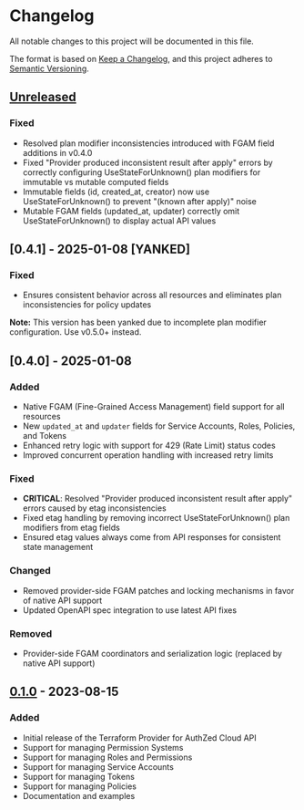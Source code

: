# Changelog

All notable changes to this project will be documented in this file.

The format is based on [Keep a Changelog](https://keepachangelog.com/en/1.0.0/),
and this project adheres to [Semantic Versioning](https://semver.org/spec/v2.0.0.html).

## [Unreleased]

### Fixed
- Resolved plan modifier inconsistencies introduced with FGAM field additions in v0.4.0
- Fixed "Provider produced inconsistent result after apply" errors by correctly configuring UseStateForUnknown() plan modifiers for immutable vs mutable computed fields
- Immutable fields (id, created_at, creator) now use UseStateForUnknown() to prevent "(known after apply)" noise
- Mutable FGAM fields (updated_at, updater) correctly omit UseStateForUnknown() to display actual API values

## [0.4.1] - 2025-01-08 [YANKED]

### Fixed
- Ensures consistent behavior across all resources and eliminates plan inconsistencies for policy updates

**Note:** This version has been yanked due to incomplete plan modifier configuration. Use v0.5.0+ instead.

## [0.4.0] - 2025-01-08

### Added
- Native FGAM (Fine-Grained Access Management) field support for all resources
- New `updated_at` and `updater` fields for Service Accounts, Roles, Policies, and Tokens
- Enhanced retry logic with support for 429 (Rate Limit) status codes
- Improved concurrent operation handling with increased retry limits

### Fixed
- **CRITICAL**: Resolved "Provider produced inconsistent result after apply" errors caused by etag inconsistencies
- Fixed etag handling by removing incorrect UseStateForUnknown() plan modifiers from etag fields
- Ensured etag values always come from API responses for consistent state management

### Changed
- Removed provider-side FGAM patches and locking mechanisms in favor of native API support
- Updated OpenAPI spec integration to use latest API fixes


### Removed
- Provider-side FGAM coordinators and serialization logic (replaced by native API support)

## [0.1.0] - 2023-08-15

### Added
- Initial release of the Terraform Provider for AuthZed Cloud API
- Support for managing Permission Systems
- Support for managing Roles and Permissions
- Support for managing Service Accounts
- Support for managing Tokens
- Support for managing Policies
- Documentation and examples

[Unreleased]: https://github.com/authzed/terraform-provider-cloudapi/compare/v0.1.0...HEAD
[0.1.0]: https://github.com/authzed/terraform-provider-cloudapi/releases/tag/v0.1.0 